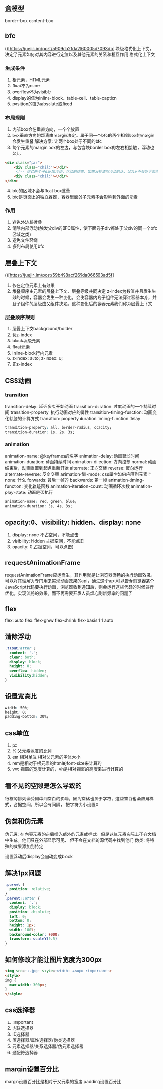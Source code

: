 ## 盒模型
border-box
content-box
## bfc
()[https://juejin.im/post/5909db2fda2f60005d2093db]
块级格式化上下文，决定了元素如何对其内容进行定位以及其他元素的关系和相互作用
格式化上下文
### 生成条件
1. 根元素，HTML元素
2. float不为none
3. overflow不为visible
4. display的值为inline-block、table-cell、table-caption
5. position的值为absolute或fixed
### 布局规则
1. 内部box会在垂直方向，一个个放置
2. box垂直方向的距离由margin决定。属于同一个bfc的两个相邻box的margin会发生重叠
  解决方案: 让两个box处于不同的bfc
3. 每个元素的margin box的左边，与包含块border box的左右相接触，浮动也如此
```html
<div class="par">
    <div class="child"></div>
     <!-- 给这两个子div加浮动，浮动的结果，如果没有清除浮动的话，父div不会将下面两个div包裹，但还是在父div的范围之内。-->
    <div class="child"></div>
</div>
```
4. bfc的区域不会与float box重叠
5. bfc是页面上的独立容器，容器里面的子元素不会影响到外面的元素
### 作用
  1. 避免外边距折叠
  2. 清除内部浮动(触发父div的BFC属性，使下面的子div都处于父div的同一个bfc区域之类)
  3. 避免文件环绕
  4. 多列布局使用bfc

## 层叠上下文
()[https://juejin.im/post/59b498acf265da066563ad5f]
1. 仅在定位元素上有效果
2. 堆叠顺序由元素的层叠上下文、层叠等级共同决定
z-index为数值并且发生生效的时候，容器会发生一种变化，会使容器内的子组件无法穿过容器本身，并且子组件的层级由父组件决定。这种变化后的容器元素我们称为层叠上下文
### 层叠顺序规则
1. 层叠上下文background/border
2. 负z-index
3. block块级元素
4. float元素
5. inline-block行内元素
6. z-index: auto; z-index: 0;
7. 正z-index

## CSS动画
### transition
transition-delay: 延迟多久开始动画
transition-duration: 过度动画的一个持续时间
transition-property: 执行动画对应的属性
transition-timing-function: 动画变化轨迹的计算方式
transition: property duration timing-function delay
```css
transition-property: all, border-radius, opacity;
transition-duration: 1s, 2s, 3s;
```
### animation
animation-name: @keyframes的名字
animation-delay: 动画延长时间
animation-duration: 动画持续时间
animation-direction: 方向控制
  normal: 动画结束后，动画重置到起点重新开始
  alternate: 正向交替
  reverse: 反向运行
  alternate-reverse: 反向交替
animation-fill-mode: css属性如何应用到元素上
  none: 什么
  forwards: 最后一帧的
  backwards: 第一帧
animation-timing-function: 变化轨迹函数
animation-iteration-count: 动画循环次数
animation-play-state: 动画是否执行
```css
animation-name: red, green, blue;
animation-duration: 5s, 4s, 3s;
```
## opacity:0、visibility: hidden、display: none
1. display: none 不占空间，不能点击
2. visibility: hidden 占据空间，不能点击
3. opacity: 0(占据空间，可以点击)
## requestAnimationFrame
requestAnimationFrame应运而生，其作用就是让浏览器流畅的执行动画效果。可以将其理解为专门用来实现动画效果的api，通过这个api,可以告诉浏览器某个JavaScript代码要执行动画，浏览器收到通知后，则会运行这些代码的时候进行优化，实现流畅的效果，而不再需要开发人员烦心刷新频率的问题了
## flex
flex: auto
flex: flex-grow flex-shrink flex-basis 1 1 auto
## 清除浮动
```css
.float:after {
  content: '.';
  clear: both;
  display: block;
  height: 0;
  overflow: hidden;
  visibility:hidden;
}
```
## 设置宽高比
```css
width: 50%;
height: 0;
padding-bottom: 30%;
```

## css单位
1. px
2. % 父元素宽度的比例
3. em 相对单位
  相对父元素的字体大小
4. rem是相对于根元素的html的font-size来计算的
5. vw: 视窗的宽度计算的，vh是相对视窗的高度来进行计算的

## 看不见的空隙是怎么导致的
行框的排列会受到中间空白的影响，因为空格也属于字符，这些空白也会应用样式，占据空间，所以会有间隔，
把字符大小设置0

## 伪类和伪元素
伪元素: 在内容元素的前后插入额外的元素或样式，但是这些元素实际上不在文档中生成。他们只在外部显示可见，
但不会在文档的源代码中找到他们
伪类: 将特殊的效果添加到特定

设置浮动后display会自动变成block
## 解决1px问题
```css
.parent {
  position: relative;
}
.parent::after {
  content: '.';
  display: block;
  position: absolute;
  left: 0;
  bottom: 0;
  height: 1px;
  width: 100%;
  background-color: #000;
  transform: scaleY(0.5)
}
```
## 如何修改才能让图片宽度为300px
```html
<img src="1.jpg" style="width: 480px !important">
<style>
img {
  max-width: 300px;
}
</style>
```

## css选择器
1. !important
2. 内联选择器
3. ID选择器
4. 类选择器/属性选择器/伪类选择器
5. 元素选择器/关系选择器/伪元素选择器
6. 通配符选择器

## margin设置百分比
margin设置百分比是相对于父元素的宽度
padding设置百分比
